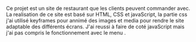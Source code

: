 Ce projet est un site de restaurant que les clients peuvent commander avec.
La realisation de ce site est basé sur HTML, CSS et javaScript, 
la partie css j'ai utilisé keyframes pour annimé des images et media pour rendre le site adaptable des différents écrans. 
J'ai reussi à faire de coté javaScript mais j'ai pas compris le fonctionnement avec le menu
.
